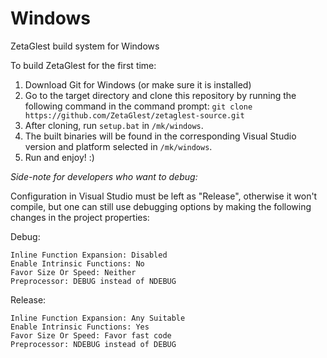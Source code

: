 # Windows
ZetaGlest build system for Windows

To build ZetaGlest for the first time:

1. Download Git for Windows (or make sure it is installed)
2. Go to the target directory and clone this repository by running the following command in the command prompt: `git clone https://github.com/ZetaGlest/zetaglest-source.git`
3. After cloning, run `setup.bat` in `/mk/windows`.
4. The built binaries will be found in the corresponding Visual Studio version and platform selected in `/mk/windows`.
5. Run and enjoy! :)

*Side-note for developers who want to debug:*

Configuration in Visual Studio must be left as "Release", otherwise it won't compile, but one can still use debugging options by making the following changes in the project properties:

Debug:

	Inline Function Expansion: Disabled
	Enable Intrinsic Functions: No
	Favor Size Or Speed: Neither
	Preprocessor: DEBUG instead of NDEBUG
	
Release:

	Inline Function Expansion: Any Suitable
	Enable Intrinsic Functions: Yes
	Favor Size Or Speed: Favor fast code
	Preprocessor: NDEBUG instead of DEBUG